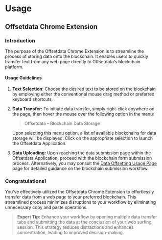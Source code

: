 # Usage

## Offsetdata Chrome Extension

### Introduction

The purpose of the Offsetdata Chrome Extension is to streamline the process of storing data onto the blockchain. It enables users to quickly transfer text from any web page directly to Offsetdata's blockchain platform.

#### Usage Guidelines

1.  **Text Selection:** Choose the desired text to be stored on the blockchain by employing either the conventional mouse drag method or preferred keyboard shortcuts.

2.  **Data Transfer:** To initiate data transfer, simply right-click anywhere on the page, then hover the mouse over the following option in the menu:

    > Offsetdata – Blockchain Data Storage

    Upon selecting this menu option, a list of available blockchains for data storage will be displayed. Click on the appropriate selection to launch the Offsetdata Application.

3.  **Data Uploading:** Upon reaching the data submission page within the Offsetdata Application, proceed with the blockchain form submission process. Alternatively, you may consult the [Data Offsetting Usage Page](https://docs.offsetdata.com/application/data-offsetting#usage) page for detailed guidance on the blockchain submission workflow.

### Congratulations!

You've effectively utilized the Offsetdata Chrome Extension to effortlessly transfer data from a web page to your preferred blockchain. This streamlined process minimizes disruptions to your workflow by eliminating unnecessary copy and paste operations.

> **Expert Tip:** Enhance your workflow by opening multiple data transfer tabs and submitting the data at the conclusion of your web surfing session. This strategy reduces distractions and enhances concentration, leading to improved decision-making.
